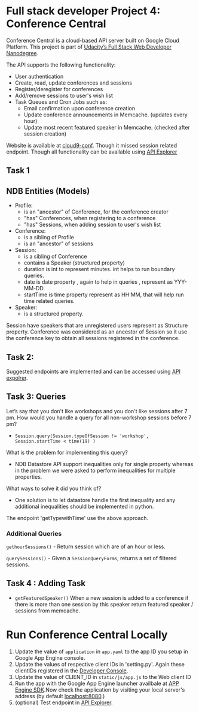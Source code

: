 # Full stack developer Project 4: Conference Central
Conference Central is a cloud-based API server built on Google Cloud Platform. 
This project is part of [Udacity’s Full Stack Web Developer Nanodegree](https://www.udacity.com/course/nd004).

The API supports the following functionality:

- User authentication 
- Create, read, update conferences and sessions
- Register/deregister for conferences
- Add/remove sessions to user's wish list
- Task Queues and Cron Jobs such as:
    - Email confirmation upon conference creation
    - Update conference announcements in Memcache. (updates every hour)
    - Update most recent featured speaker in Memcache. (checked after session creation)  

Website is available at [cloud9-conf][2]. Though it missed session related endpoint.
Though all functionality can be available using [API Explorer][1]

## Task 1 
## NDB Entities (Models)
- Profile:
    - is an "ancestor" of Conference, for the conference creator
    - "has" Conferences, when registering to a conference
    - "has" Sessions, when adding session to user's wish list
- Conference:
    - is a sibling of Profile
    - is an "ancestor" of sessions
- Session:
    - is a sibling of Conference
    - contains a Speaker (structured property)
	- duration is int to represent minutes. int helps to run boundary queries.
	- date is date property , again to help in queries , represent as  YYY-MM-DD.
	- startTime is time property represent as HH:MM, that will help run time related queries.
- Speaker:
    - is a structured property. 

Session have speakers that are unregistered users represent as Structure property.
Conference was considered as an ancestor of Session so it use the conference key to obtain all sessions registered in the conference.

## Task 2:
Suggested endpoints are implemented and can be accessed using [API expolrer][1].

## Task 3: Queries

Let’s say that you don't like workshops and you don't like sessions after 7 pm. 
How would you handle a query for all non-workshop sessions before 7 pm?
- `Session.query(Session.typeOfSession != 'workshop', Session.startTime < time(19) )`

What is the problem for implementing this query?
- NDB Datastore API support inequalities only for single property whereas in the problem we were asked to perform inequalities for multiple properties.

What ways to solve it did you think of?
- One solution is to let datastore handle the first inequality and any additional inequalities should be implemented in python.

The endpoint 'getTypewithTime' use the above approach.

### Additional Queries

`gethourSessions()` - Return session which are of an hour or less.

`querySessions()` - Given a `SessionQueryForms`, returns a set of filtered sessions.

## Task 4 : Adding Task 
- `getFeaturedSpeaker()`
   When a new session is added to a conference if there is more than one session
   by this speaker return featured speaker / sessions from memcache.
   
# Run Conference Central Locally
1. Update the value of `application` in `app.yaml` to the app ID you
   setup in Google App Engine console.
1. Update the values of respective client IDs in 'setting.py'. Again these clientIDs registered in the
   [Developer Console][3].
1. Update the value of CLIENT_ID in `static/js/app.js` to the Web client ID
1. Run the app with the Google App Engine launcher availbale at [APP Engine SDK][4].Now check the application by visiting your local server's address (by default [localhost:8080][5].)
1. (optional) Test endpoint in  [API Explorer][6]. 
   
[1]: https://cloud9-conf.appspot.com/_ah/api/explorer
[2]: https://cloud9-conf.appspot.com/#/
[3]: https://console.developers.google.com
[4]: https://cloud.google.com/appengine/downloads?hl=en#Google_App_Engine_SDK_for_Python
[5]: http://localhost:8080
[6]: http://localhost:8080/_ah/api/explorer



